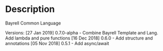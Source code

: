 # Description

Bayrell Common Language


Versions:
[27 Jan 2019] 0.7.0-alpha - Combine Bayrell Template and Lang. Add lambda and pure functions
[16 Dec 2018] 0.6.0 - Add structure and annotations
[05 Nov 2018] 0.5.1 - Add async/await




